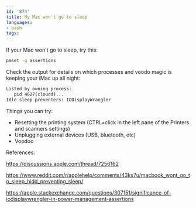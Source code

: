```yaml
---
id: '874'
title: My Mac won't go to sleep
languages:
- bash
tags:
---
```

If your Mac won't go to sleep, try this:

```bash
pmset -g assertions
```

Check the output for details on which processes and voodo magic is keeping your iMac up all night:

```bash
Listed by owning process:
   pid 4627(cloudd)...
Idle sleep preventers: IODisplayWrangler
```

Things you can try:
- Resetting the printing system (CTRL+click in the left pane of the Printers and scanners settings)
- Unplugging external devices (USB, bluetooth, etc)
- Voodoo

References:

https://discussions.apple.com/thread/7256162

https://www.reddit.com/r/applehelp/comments/43ks7u/macbook_wont_go_to_sleep_hidd_preventing_sleep/

https://apple.stackexchange.com/questions/307151/significance-of-iodisplaywrangler-in-power-management-assertions
